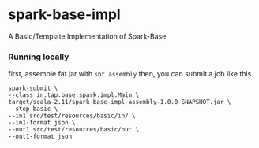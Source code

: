 # spark-base-impl
A Basic/Template Implementation of Spark-Base

### Running locally
first, assemble fat jar with `sbt assembly`
then, you can submit a job like this    
```aidl
spark-submit \
--class in.tap.base.spark.impl.Main \
target/scala-2.11/spark-base-impl-assembly-1.0.0-SNAPSHOT.jar \
--step basic \
--in1 src/test/resources/basic/in/ \
--in1-format json \
--out1 src/test/resources/basic/out \
--out1-format json
```